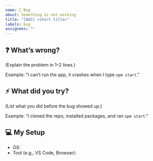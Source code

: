 ```yaml
---
name: 🐞 Bug
about: Something is not working
title: "[BUG] <short title>"
labels: bug
assignees: ""
---
```


## ❓ What’s wrong?
(Explain the problem in 1–2 lines.)

Example: "I can’t run the app, it crashes when I type `npm start`."

## ⚡ What did you try?
(List what you did before the bug showed up.)

Example: "I cloned the repo, installed packages, and ran `npm start`."


## 💻 My Setup
- OS:  
- Tool (e.g., VS Code, Browser):  

